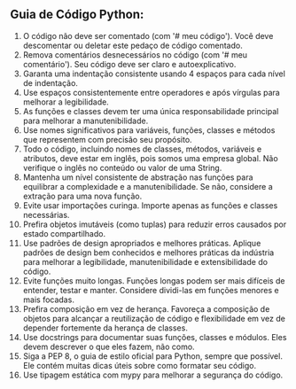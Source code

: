 ## Guia de Código Python:

1. O código não deve ser comentado (com '# meu código'). Você deve descomentar ou deletar este pedaço de código comentado.
2. Remova comentários desnecessários no código (com '# meu comentário'). Seu código deve ser claro e autoexplicativo.
3. Garanta uma indentação consistente usando 4 espaços para cada nível de indentação.
4. Use espaços consistentemente entre operadores e após vírgulas para melhorar a legibilidade.
5. As funções e classes devem ter uma única responsabilidade principal para melhorar a manutenibilidade.
6. Use nomes significativos para variáveis, funções, classes e métodos que representem com precisão seu propósito.
7. Todo o código, incluindo nomes de classes, métodos, variáveis e atributos, deve estar em inglês, pois somos uma empresa global. Não verifique o inglês no conteúdo ou valor de uma String.
8. Mantenha um nível consistente de abstração nas funções para equilibrar a complexidade e a manutenibilidade. Se não, considere a extração para uma nova função.
9. Evite usar importações curinga. Importe apenas as funções e classes necessárias.
10. Prefira objetos imutáveis (como tuplas) para reduzir erros causados por estado compartilhado.
11. Use padrões de design apropriados e melhores práticas. Aplique padrões de design bem conhecidos e melhores práticas da indústria para melhorar a legibilidade, manutenibilidade e extensibilidade do código.
12. Evite funções muito longas. Funções longas podem ser mais difíceis de entender, testar e manter. Considere dividi-las em funções menores e mais focadas.
13. Prefira composição em vez de herança. Favoreça a composição de objetos para alcançar a reutilização de código e flexibilidade em vez de depender fortemente da herança de classes.
14. Use docstrings para documentar suas funções, classes e módulos. Eles devem descrever o que eles fazem, não como.
15. Siga a PEP 8, o guia de estilo oficial para Python, sempre que possível. Ele contém muitas dicas úteis sobre como formatar seu código.
16. Use tipagem estática com mypy para melhorar a segurança do código.
